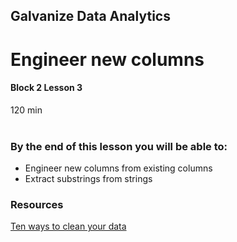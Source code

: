 ## Galvanize Data Analytics
# Engineer new columns
#### Block 2 Lesson 3

120 min
<br>
<br>
### By the end of this lesson you will be able to:
* Engineer new columns from existing columns
* Extract substrings from strings

### Resources
[Ten ways to clean your data](https://support.office.com/en-us/article/top-ten-ways-to-clean-your-data-2844b620-677c-47a7-ac3e-c2e157d1db19)

